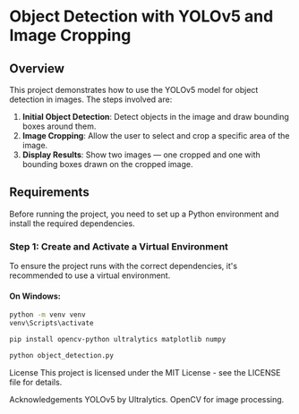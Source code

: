 # Object Detection with YOLOv5 and Image Cropping

## Overview
This project demonstrates how to use the YOLOv5 model for object detection in images. The steps involved are:
1. **Initial Object Detection**: Detect objects in the image and draw bounding boxes around them.
2. **Image Cropping**: Allow the user to select and crop a specific area of the image.
3. **Display Results**: Show two images — one cropped and one with bounding boxes drawn on the cropped image.

## Requirements
Before running the project, you need to set up a Python environment and install the required dependencies.

### Step 1: Create and Activate a Virtual Environment

To ensure the project runs with the correct dependencies, it's recommended to use a virtual environment.

#### On Windows:

```bash
python -m venv venv
venv\Scripts\activate

pip install opencv-python ultralytics matplotlib numpy

python object_detection.py
```

License
This project is licensed under the MIT License - see the LICENSE file for details.

Acknowledgements
YOLOv5 by Ultralytics.
OpenCV for image processing.

